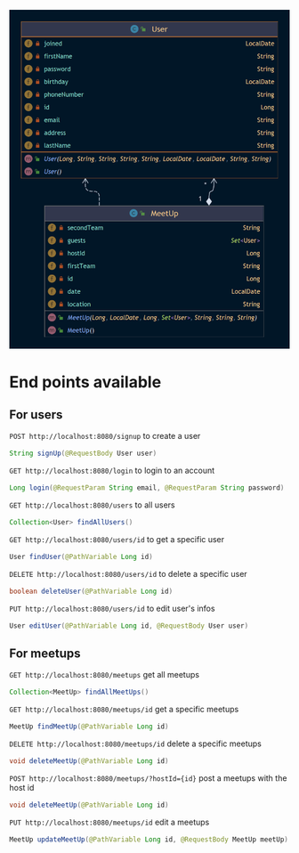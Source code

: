 ![alt text](model.png)

# End points available

## For users

`POST http://localhost:8080/signup` to create a user

```java
String signUp(@RequestBody User user)
```

`GET http://localhost:8080/login` to login to an account

```java
Long login(@RequestParam String email, @RequestParam String password)
```

`GET http://localhost:8080/users` to all users

```java
Collection<User> findAllUsers()
```

`GET http://localhost:8080/users/id` to get a specific user

```java
User findUser(@PathVariable Long id)
```

`DELETE http://localhost:8080/users/id` to delete a specific user

```java
boolean deleteUser(@PathVariable Long id)
```

`PUT http://localhost:8080/users/id` to edit user's infos

```java
User editUser(@PathVariable Long id, @RequestBody User user)
```

## For meetups

`GET http://localhost:8080/meetups` get all meetups

```java
Collection<MeetUp> findAllMeetUps()
```

`GET http://localhost:8080/meetups/id` get a specific meetups

```java
MeetUp findMeetUp(@PathVariable Long id)
```

`DELETE http://localhost:8080/meetups/id` delete a specific meetups

```java
void deleteMeetUp(@PathVariable Long id)
```

`POST http://localhost:8080/meetups/?hostId={id}` post a meetups with the host id

```java
void deleteMeetUp(@PathVariable Long id)
```

`PUT http://localhost:8080/meetups/id` edit a meetups

```java
MeetUp updateMeetUp(@PathVariable Long id, @RequestBody MeetUp meetUp)
```


